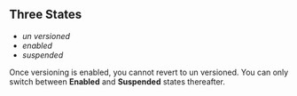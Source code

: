 ## __Three States__

- _un versioned_
- _enabled_
- _suspended_

Once versioning is enabled, you cannot revert to un versioned. You can only switch between **Enabled** and **Suspended** states thereafter.